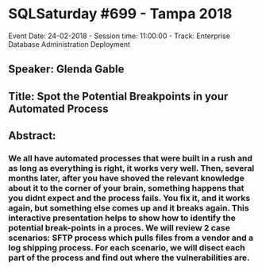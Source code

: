 # SQLSaturday #699 - Tampa 2018
Event Date: 24-02-2018 - Session time: 11:00:00 - Track: Enterprise Database Administration  Deployment
## Speaker: Glenda Gable
## Title: Spot the Potential Breakpoints in your Automated Process
## Abstract:
### We all have automated processes that were built in a rush and as long as everything is right, it works very well.  Then, several months later, after you have shoved the relevant knowledge about it to the corner of your brain, something happens that you didnt expect and the process fails.  You fix it, and it works again, but something else comes up and it breaks again.  This interactive presentation helps to show how to identify the potential break-points in a proces.  We will review 2 case scenarios: SFTP process which pulls files from a vendor and a log shipping process.  For each scenario, we will disect each part of the process and find out where the vulnerabilities are.
